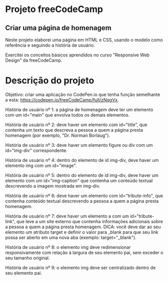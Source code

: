 # Projeto freeCodeCamp

## Criar uma página de homenagem

Neste projeto elaborei uma página em HTML e CSS, usando o modelo como referência e seguindo a história de usuário. 

Exercitei os conceitos básicos aprendidos no curso "Responsive Web Design" da freeCodeCamp.


# Descrição do projeto

Objetivo: criar uma aplicação no CodePen.io que tenha função semelhante a esta: https://codepen.io/freeCodeCamp/full/zNqgVx.

História de usuário nº 1: a página de homenagem deve ter um elemento com um id="main" que envolva todos os demais elementos.

História de usuário nº 2: deve haver um elemento com id="title", que contenha um texto que descreva a pessoa a quem a página presta homenagem (por exemplo, "Dr. Norman Borlaug").

História de usuário nº 3: deve haver um elemento figure ou div com um id="img-div" correspondente.

História de usuário nº 4: dentro do elemento de id img-div, deve haver um elemento img com um id="image".

História de usuário nº 5: dentro do elemento de id img-div, deve haver um elemento com um id="img-caption" que contenha um conteúdo textual descrevendo a imagem mostrada em img-div.

História de usuário nº 6: deve haver um elemento com id="tribute-info", que contenha conteúdo textual descrevendo a pessoa a quem a página presta homenagem.

História de usuário nº 7: deve haver um elemento a com um id="tribute-link", que leve a um site externo que contenha informações adicionais sobre a pessoa a quem a página presta homenagem. DICA: você deve dar ao seu elemento um atributo target e definir o valor para _blank para que seu link possa ser aberto em uma nova aba (exemplo: target="_blank").

História de usuário nº 8: o elemento img deve redimensionar responsivamente com relação à largura de seu elemento pai, sem exceder o seu tamanho original.

História de usuário nº 9: o elemento img deve ser centralizado dentro de seu elemento pai.
